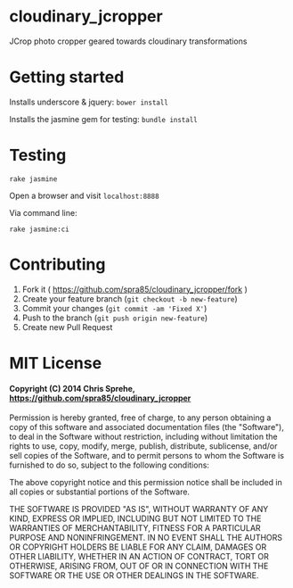 cloudinary_jcropper
===================

JCrop photo cropper geared towards cloudinary transformations

Getting started
===========

Installs underscore & jquery: `bower install`

Installs the jasmine gem for testing: `bundle install`

Testing
===========

```
rake jasmine
```

Open a browser and visit `localhost:8888`

Via command line: 

```
rake jasmine:ci
```

Contributing
===========

1. Fork it ( https://github.com/spra85/cloudinary_jcropper/fork )
2. Create your feature branch (`git checkout -b new-feature`)
3. Commit your changes (`git commit -am 'Fixed X'`)
4. Push to the branch (`git push origin new-feature`)
5. Create new Pull Request

MIT License
===========

#### Copyright (C) 2014 Chris Sprehe, <br/> https://github.com/spra85/cloudinary_jcropper

Permission is hereby granted, free of charge, to any person obtaining a copy of this software and associated documentation files (the "Software"), to deal in the Software without restriction, including without limitation the rights to use, copy, modify, merge, publish, distribute, sublicense, and/or sell copies of the Software, and to permit persons to whom the Software is furnished to do so, subject to the following conditions:

The above copyright notice and this permission notice shall be included in all copies or substantial portions of the Software.

THE SOFTWARE IS PROVIDED "AS IS", WITHOUT WARRANTY OF ANY KIND, EXPRESS OR IMPLIED, INCLUDING BUT NOT LIMITED TO THE WARRANTIES OF MERCHANTABILITY, FITNESS FOR A PARTICULAR PURPOSE AND NONINFRINGEMENT. IN NO EVENT SHALL THE AUTHORS OR COPYRIGHT HOLDERS BE LIABLE FOR ANY CLAIM, DAMAGES OR OTHER LIABILITY, WHETHER IN AN ACTION OF CONTRACT, TORT OR OTHERWISE, ARISING FROM, OUT OF OR IN CONNECTION WITH THE SOFTWARE OR THE USE OR OTHER DEALINGS IN THE SOFTWARE.